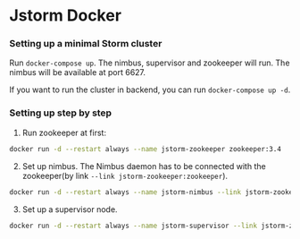 Jstorm Docker
========

### Setting up a minimal Storm cluster
Run `docker-compose up`. The nimbus, supervisor and zookeeper will run. The nimbus will be available at port 6627.

If you want to run the cluster in backend, you can run `docker-compose up -d`.

### Setting up step by step
1. Run zookeeper at first:
```bash
docker run -d --restart always --name jstorm-zookeeper zookeeper:3.4
```
2. Set up nimbus. The Nimbus daemon has to be connected with the zookeeper(by link `--link jstorm-zookeeper:zookeeper`).
```bash
docker run -d --restart always --name jstorm-nimbus --link jstorm-zookeeper:zookeeper mtunique/jstorm jstorm nimbus
```

3. Set up a supervisor node.
```bash
docker run -d --restart always --name jstorm-supervisor --link jstorm-zookeeper:zookeeper mtunique/jstorm jstorm supervisor
```

